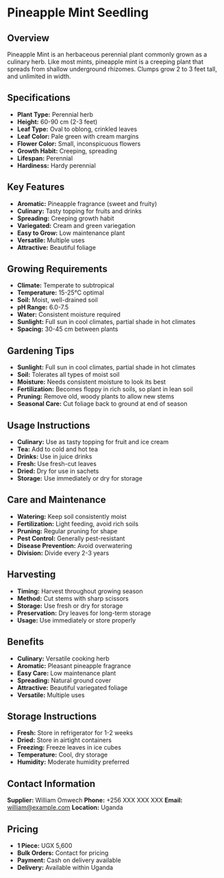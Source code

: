 # Pineapple Mint Seedling

## Overview
Pineapple Mint is an herbaceous perennial plant commonly grown as a culinary herb. Like most mints, pineapple mint is a creeping plant that spreads from shallow underground rhizomes. Clumps grow 2 to 3 feet tall, and unlimited in width.

## Specifications
- **Plant Type:** Perennial herb
- **Height:** 60-90 cm (2-3 feet)
- **Leaf Type:** Oval to oblong, crinkled leaves
- **Leaf Color:** Pale green with cream margins
- **Flower Color:** Small, inconspicuous flowers
- **Growth Habit:** Creeping, spreading
- **Lifespan:** Perennial
- **Hardiness:** Hardy perennial

## Key Features
- **Aromatic:** Pineapple fragrance (sweet and fruity)
- **Culinary:** Tasty topping for fruits and drinks
- **Spreading:** Creeping growth habit
- **Variegated:** Cream and green variegation
- **Easy to Grow:** Low maintenance plant
- **Versatile:** Multiple uses
- **Attractive:** Beautiful foliage

## Growing Requirements
- **Climate:** Temperate to subtropical
- **Temperature:** 15-25°C optimal
- **Soil:** Moist, well-drained soil
- **pH Range:** 6.0-7.5
- **Water:** Consistent moisture required
- **Sunlight:** Full sun in cool climates, partial shade in hot climates
- **Spacing:** 30-45 cm between plants

## Gardening Tips
- **Sunlight:** Full sun in cool climates, partial shade in hot climates
- **Soil:** Tolerates all types of moist soil
- **Moisture:** Needs consistent moisture to look its best
- **Fertilization:** Becomes floppy in rich soils, so plant in lean soil
- **Pruning:** Remove old, woody plants to allow new stems
- **Seasonal Care:** Cut foliage back to ground at end of season

## Usage Instructions
- **Culinary:** Use as tasty topping for fruit and ice cream
- **Tea:** Add to cold and hot tea
- **Drinks:** Use in juice drinks
- **Fresh:** Use fresh-cut leaves
- **Dried:** Dry for use in sachets
- **Storage:** Use immediately or dry for storage

## Care and Maintenance
- **Watering:** Keep soil consistently moist
- **Fertilization:** Light feeding, avoid rich soils
- **Pruning:** Regular pruning for shape
- **Pest Control:** Generally pest-resistant
- **Disease Prevention:** Avoid overwatering
- **Division:** Divide every 2-3 years

## Harvesting
- **Timing:** Harvest throughout growing season
- **Method:** Cut stems with sharp scissors
- **Storage:** Use fresh or dry for storage
- **Preservation:** Dry leaves for long-term storage
- **Usage:** Use immediately or store properly

## Benefits
- **Culinary:** Versatile cooking herb
- **Aromatic:** Pleasant pineapple fragrance
- **Easy Care:** Low maintenance plant
- **Spreading:** Natural ground cover
- **Attractive:** Beautiful variegated foliage
- **Versatile:** Multiple uses

## Storage Instructions
- **Fresh:** Store in refrigerator for 1-2 weeks
- **Dried:** Store in airtight containers
- **Freezing:** Freeze leaves in ice cubes
- **Temperature:** Cool, dry storage
- **Humidity:** Moderate humidity preferred

## Contact Information
**Supplier:** William Omwech
**Phone:** +256 XXX XXX XXX
**Email:** william@example.com
**Location:** Uganda

## Pricing
- **1 Piece:** UGX 5,600
- **Bulk Orders:** Contact for pricing
- **Payment:** Cash on delivery available
- **Delivery:** Available within Uganda


